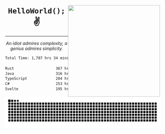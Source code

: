 <div text-align="center">
    <img src="https://i.imgur.com/h1q15Kt.gife" align="right" width="299" height="299">
    <h1 align="center"><code>HelloWorld();</code> ✌️</h1>
    <hr>
    <p align="center"><i>An idiot admires complexity, a genius admires simplicity.</i></p>
</div>

<!--START_SECTION:waka-->

```txt
Total Time: 1,787 hrs 34 mins

Rust                   367 hrs 9 mins  ████▓░░░░░░░░░░░░░░░░░░░░   19.23 %
Java                   316 hrs 23 mins ████░░░░░░░░░░░░░░░░░░░░░   16.57 %
TypeScript             284 hrs 41 mins ███▓░░░░░░░░░░░░░░░░░░░░░   14.91 %
C#                     253 hrs 12 mins ███▒░░░░░░░░░░░░░░░░░░░░░   13.26 %
Svelte                 195 hrs 22 mins ██▓░░░░░░░░░░░░░░░░░░░░░░   10.23 %
```

<!--END_SECTION:waka-->

<picture>
  <source media="(prefers-color-scheme: dark)" srcset="https://raw.githubusercontent.com/Somfic/Somfic/main/github-contribution-grid-snake-dark.svg">
  <source media="(prefers-color-scheme: light)" srcset="https://raw.githubusercontent.com/Somfic/Somfic/main/github-contribution-grid-snake.svg">
  <img alt="github contribution grid snake animation" src="https://raw.githubusercontent.com/Somfic/Somfic/main/github-contribution-grid-snake.svg">
</picture>
